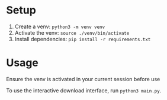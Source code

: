 # Setup
1. Create a venv: `python3 -m venv venv`
2. Activate the venv: `source ./venv/bin/activate`
3. Install dependencies: `pip install -r requirements.txt`

# Usage
Ensure the venv is activated in your current session before use

To use the interactive download interface, run `python3 main.py`.

